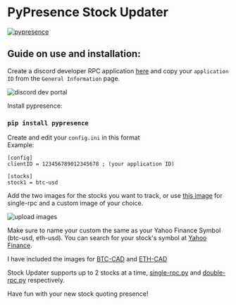 # PyPresence Stock Updater

[![pypresence](https://img.shields.io/badge/using-pypresence-00bb88.svg?style=for-the-badge&logo=discord&logoWidth=20)](https://github.com/qwertyquerty/pypresence)

## Guide on use and installation:

Create a discord developer RPC application [here](https://discord.com/developers/applications) and copy your `application ID` from the `General Information` page.

![discord dev portal](https://github.com/alexng353-new/pypresence-stock-updater/blob/main/assets/dev%20portal.png)


Install pypresence:
### `pip install pypresence`

Create and edit your `config.ini` in this format</br>
Example:

```
[config]
clientID = 123456789012345678 ; (your application ID)

[stocks]
stock1 = btc-usd
```

Add the two images for the stocks you want to track, or use [this image](https://github.com/alexng353-new/pypresence-stock-updater/tree/main/assets/stonk.jpg) for single-rpc and a custom image of your choice.

![upload images](https://github.com/alexng353-new/pypresence-stock-updater/blob/main/assets/upload%20images.png)

Make sure to name your custom the same as your Yahoo Finance Symbol (btc-usd, eth-usd). You can search for your stock's symbol at [Yahoo Finance](https://finance.yahoo.com).



I have included the images for [BTC-CAD](https://github.com/alexng353-new/pypresence-stock-updater/tree/main/assets/btc-cad.png) and [ETH-CAD](https://github.com/alexng353-new/pypresence-stock-updater/tree/main/assets/eth-cad.png)

Stock Updater supports up to 2 stocks at a time, [single-rpc.py](https://github.com/alexng353-new/pypresence-stock-updater/blob/main/single-rpc.py) and [double-rpc.py](https://github.com/alexng353-new/pypresence-stock-updater/blob/main/double-rpc.py) respectively.

Have fun with your new stock quoting presence!